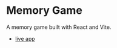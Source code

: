 # Memory Game

A memory game built with React and Vite.

- [live app](https://rishawraj.github.io/memory-game/)
